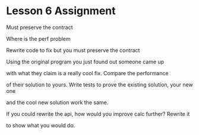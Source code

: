 # Lesson 6 Assignment


Must preserve the contract

Where is the perf problem

Rewrite code to fix but you must preserve the contract

Using the original program you just found out someone came up


with what they claim is a really cool fix. Compare the performance

of their solution to yours. Write tests to prove the existing solution, your new one

and the cool new solution work the same.

If you could rewrite the api, how would you improve calc further? Rewrite it

to show what you would do.